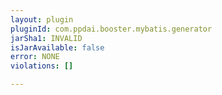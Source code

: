 ```yaml
---
layout: plugin
pluginId: com.ppdai.booster.mybatis.generator
jarSha1: INVALID
isJarAvailable: false
error: NONE
violations: []

---
```

